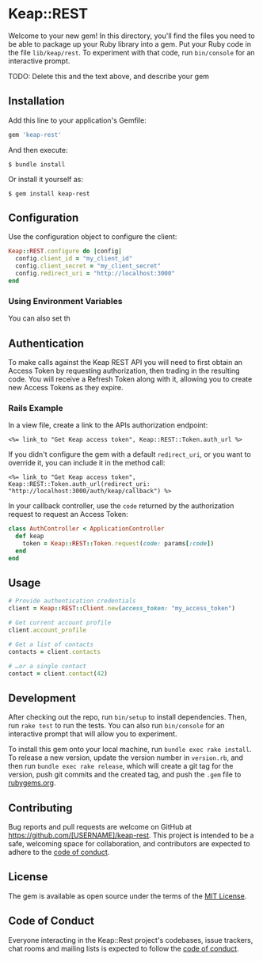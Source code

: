 # Keap::REST

Welcome to your new gem! In this directory, you'll find the files you need to be able to package up your Ruby library into a gem. Put your Ruby code in the file `lib/keap/rest`. To experiment with that code, run `bin/console` for an interactive prompt.

TODO: Delete this and the text above, and describe your gem

## Installation

Add this line to your application's Gemfile:

```ruby
gem 'keap-rest'
```

And then execute:

    $ bundle install

Or install it yourself as:

    $ gem install keap-rest

## Configuration

Use the configuration object to configure the client:

```ruby
Keap::REST.configure do |config|
  config.client_id = "my_client_id"
  config.client_secret = "my_client_secret"
  config.redirect_uri = "http://localhost:3000"
end
```

### Using Environment Variables

You can also set th

## Authentication

To make calls against the Keap REST API you will need to first obtain an Access
Token by requesting authorization, then trading in the resulting code. You will
receive a Refresh Token along with it, allowing you to create new Access Tokens
as they expire.

### Rails Example

In a view file, create a link to the APIs authorization endpoint:

```erb
<%= link_to "Get Keap access token", Keap::REST::Token.auth_url %>
```

If you didn't configure the gem with a default `redirect_uri`, or you want to
override it, you can include it in the method call:

```erb
<%= link_to "Get Keap access token", Keap::REST::Token.auth_url(redirect_uri: "http://localhost:3000/auth/keap/callback") %>
```

In your callback controller, use the `code` returned by the authorization
request to request an Access Token:

```ruby
class AuthController < ApplicationController
  def keap
    token = Keap::REST::Token.request(code: params[:code])
  end
end
```

## Usage

```ruby
# Provide authentication credentials
client = Keap::REST::Client.new(access_token: "my_access_token")

# Get current account profile
client.account_profile

# Get a list of contacts
contacts = client.contacts

# …or a single contact
contact = client.contact(42)
```

## Development

After checking out the repo, run `bin/setup` to install dependencies. Then, run `rake test` to run the tests. You can also run `bin/console` for an interactive prompt that will allow you to experiment.

To install this gem onto your local machine, run `bundle exec rake install`. To release a new version, update the version number in `version.rb`, and then run `bundle exec rake release`, which will create a git tag for the version, push git commits and the created tag, and push the `.gem` file to [rubygems.org](https://rubygems.org).

## Contributing

Bug reports and pull requests are welcome on GitHub at https://github.com/[USERNAME]/keap-rest. This project is intended to be a safe, welcoming space for collaboration, and contributors are expected to adhere to the [code of conduct](https://github.com/[USERNAME]/keap-rest/blob/main/CODE_OF_CONDUCT.md).

## License

The gem is available as open source under the terms of the [MIT License](https://opensource.org/licenses/MIT).

## Code of Conduct

Everyone interacting in the Keap::Rest project's codebases, issue trackers, chat rooms and mailing lists is expected to follow the [code of conduct](https://github.com/[USERNAME]/keap-rest/blob/main/CODE_OF_CONDUCT.md).
